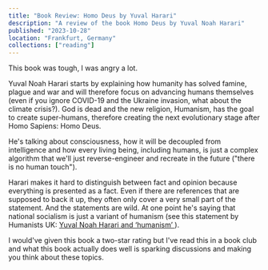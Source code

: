 ```yaml
---
title: "Book Review: Homo Deus by Yuval Harari"
description: "A review of the book Homo Deus by Yuval Noah Harari"
published: "2023-10-28"
location: "Frankfurt, Germany"
collections: ["reading"]
---
```


This book was tough, I was angry a lot.

Yuval Noah Harari starts by explaining how humanity has solved 
famine, plague and war and will therefore focus on advancing humans 
themselves (even if you ignore COVID-19 and the Ukraine invasion, 
what about the climate crisis?).
God is dead and the new religion, Humanism, has the goal to create super-humans, 
therefore creating the next evolutionary stage after Homo Sapiens: Homo Deus.

<!-- more -->

He's talking about consciousness, how it will be decoupled from intelligence 
and how every living being, including humans, is just a complex algorithm that 
we'll just reverse-engineer and recreate in the future ("there is no human 
touch").

Harari makes it hard to distinguish between fact and opinion because everything 
is presented as a fact. Even if there are references that are supposed to back 
it up, they often only cover a very small part of the statement.
And the statements are wild. At one point he's saying that national socialism is 
just a variant of humanism (see this statement by Humanists UK: [Yuval Noah Harari and ‘humanism’
](https://humanists.uk/humanism/humanism-today/yuval-noah-harari-humanism/)).

I would've given this book a two-star rating but I've read this in a book club 
and what this book actually does well is sparking discussions and making you 
think about these topics.
